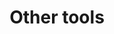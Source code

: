 ---
title: Other tools
excerpt: ''
deprecated: false
hidden: false
metadata:
  title: ''
  description: ''
  robots: index
next:
  description: ''
---